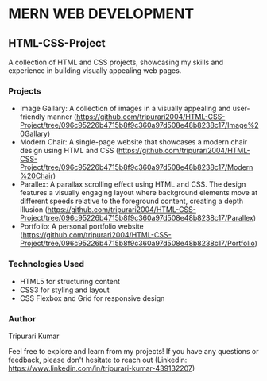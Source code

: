 # MERN WEB DEVELOPMENT

## HTML-CSS-Project
A collection of HTML and CSS projects, showcasing my skills and experience in building visually appealing web pages.

### Projects

- Image Gallary: A collection of images in a visually appealing and user-friendly manner (https://github.com/tripurari2004/HTML-CSS-Project/tree/096c95226b4715b8f9c360a97d508e48b8238c17/Image%20Gallary)
- Modern Chair: A single-page website that showcases a modern chair design using HTML and CSS (https://github.com/tripurari2004/HTML-CSS-Project/tree/096c95226b4715b8f9c360a97d508e48b8238c17/Modern%20Chair)
- Parallex: A parallax scrolling effect using HTML and CSS. The design features a visually engaging layout where background elements move at different speeds relative to the foreground content, creating a depth illusion (https://github.com/tripurari2004/HTML-CSS-Project/tree/096c95226b4715b8f9c360a97d508e48b8238c17/Parallex)
- Portfolio: A personal portfolio website (https://github.com/tripurari2004/HTML-CSS-Project/tree/096c95226b4715b8f9c360a97d508e48b8238c17/Portfolio)

### Technologies Used

- HTML5 for structuring content
- CSS3 for styling and layout
- CSS Flexbox and Grid for responsive design

### Author
Tripurari Kumar

Feel free to explore and learn from my projects! If you have any questions or feedback, please don't hesitate to reach out (Linkedin: https://www.linkedin.com/in/tripurari-kumar-439132207)
